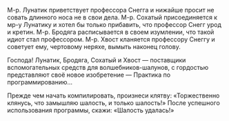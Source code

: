 М-р. Лунатик приветствует профессора Снегга и нижайше просит не совать длинного носа не в свои дела.
М-р. Сохатый присоединяется к мр-у Лунатику и хотел бы только прибавить, что профессор Снегг урод и кретин.
М-р. Бродяга расписывается в своем изумлении, что такой идиот стал профессором.
М-р. Хвост кланяется профессору Снеггу и советует ему, чертовому неряхе, вымыть наконец голову.

Господа!
Лунатик, Бродяга, Сохатый и Хвост — поставщики вспомогательных средств для волшебников-шалунов, с гордостью представляют своё новое изобретение — Практика по программированию…

Прежде чем начать компилировать, произнеси клятву: «Торжественно клянусь, что замышляю шалость, и только шалость!»
После успешного использования программы, скажи: «Шалость удалась!»

